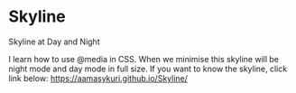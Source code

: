 # Skyline
Skyline at Day and Night

I learn how to use @media in CSS. When we minimise this skyline will be night mode and day mode in full size.
If you want to know the skyline, click link below:
https://aamasykuri.github.io/Skyline/
